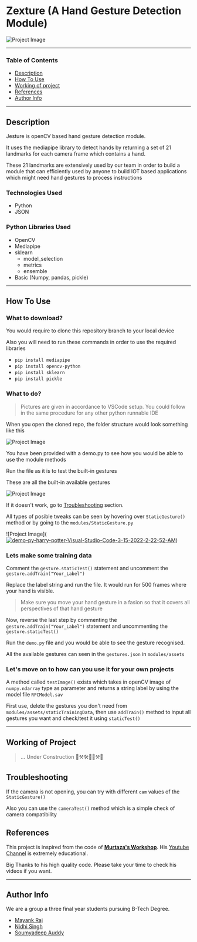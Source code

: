 # Zexture (A Hand Gesture Detection Module)

![Project Image](https://i.imgur.com/QDD90Lk.jpeg)

---

### Table of Contents

- [Description](#description)
- [How To Use](#how-to-use)
- [Working of project](#working-of-project)
- [References](#references)
- [Author Info](#author-info)

---

## Description

Jesture is openCV based hand gesture detection module. 

It uses the mediapipe library to detect hands by returning a set of 21 landmarks for each camera frame which contains a hand.

These 21 landmarks are extensively used by our team in order to build a module that can efficiently used by anyone to build IOT based applications which might need hand gestures to process instructions

### Technologies Used

- Python
- JSON

### Python Libraries Used

* OpenCV
* Mediapipe
* sklearn 
    - model_selection
    - metrics
    - ensemble
* Basic (Numpy, pandas, pickle)

---

## How To Use

### What to download?

You would require to clone this repository branch to your local device

Also you will need to run these commands in order to use the required libraries
- `pip install mediapipe`
- `pip install opencv-python`
- `pip install sklearn`
- `pip install pickle`

### What to do?

> Pictures are given in accordance to VSCode setup. You could follow in the same procedure for any other python runnable IDE

When you open the cloned repo, the folder structure would look something like this

![Project Image](https://i.imgur.com/zYiAC1v.jpeg)

You have been provided with a demo.py to see how you would be able to use the module methods

Run the file as it is to test the built-in gestures

These are all the built-in available gestures

![Project Image](https://i.imgur.com/OJiS5uV.png)

If it doesn't work, go to [Troubleshooting](#working-of-project) section.

All types of posible tweaks can be seen by hovering over `StaticGesture()` method or by going to the `modules/StaticGesture.py`

![Project Image](<a href="https://ibb.co/r3kBVQ7"><img src="https://i.ibb.co/G97Zqdx/demo-py-harry-potter-Visual-Studio-Code-3-15-2022-2-22-52-AM.png" alt="demo-py-harry-potter-Visual-Studio-Code-3-15-2022-2-22-52-AM" border="0"></a>)

### Lets make some training data 

Comment the `gesture.staticTest()` statement and uncomment the `gesture.addTrain("Your_Label")`

Replace the label string and run the file. It would run for 500 frames where your hand is visible.
> Make sure you move your hand gesture in a fasion so that it covers all perspectives of that hand gesture 

Now, reverse the last step by commenting the `gesture.addTrain("Your_Label")` statement and uncommenting the `gesture.staticTest()`

Run the `demo.py` file and you would be able to see the gesture recognised.

All the available gestures can seen in the `gestures.json` in `modules/assets`

### Let's move on to how can you use it for your own projects

A method called `testImage()` exists which takes in openCV image of `numpy.ndarray` type as parameter and returns a string label by using the model file `RFCModel.sav`

First use, delete the gestures you don't need from `modules/assets/staticTrainingData`, then use `addTrain()` method to input all gestures you want and check/test it using `staticTest()` 


---

## Working of Project

> ... Under Construction 🔨⚒🛠🚧🚧⚒🔨

## Troubleshooting

If the camera is not opening, you can try with different `cam` values of the `StaticGesture()`

Also you can use the `cameraTest()` method which is a simple check of camera compatibility


## References

This project is inspired from the code of [**Murtaza's Workshop**](https://www.youtube.com/watch?v=NZde8Xt78Iw&t). His [Youtube Channel](https://www.youtube.com/channel/UCYUjYU5FveRAscQ8V21w81A) is extremely educational.

Big Thanks to his high quality code. Please take your time to check his videos if you want.

---

## Author Info

We are a group a three final year students pursuing B-Tech Degree.
- [Mayank Raj](https://www.linkedin.com/in/mayank-raj-2b51a3178/)
- [Nidhi Singh](https://www.linkedin.com/in/nidhisingh2010/)
- [Soumyadeep Auddy](https://www.linkedin.com/in/soumyadeep-auddy-270a89141/)
